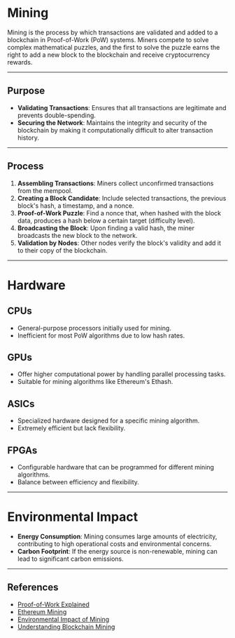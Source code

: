 # Mining

Mining is the process by which transactions are validated and added to a blockchain in Proof-of-Work (PoW) systems. Miners compete to solve complex mathematical puzzles, and the first to solve the puzzle earns the right to add a new block to the blockchain and receive cryptocurrency rewards.

---

## **Purpose**

- **Validating Transactions**: Ensures that all transactions are legitimate and prevents double-spending.  
- **Securing the Network**: Maintains the integrity and security of the blockchain by making it computationally difficult to alter transaction history.

---

## **Process**

1. **Assembling Transactions**: Miners collect unconfirmed transactions from the mempool.  
2. **Creating a Block Candidate**: Include selected transactions, the previous block's hash, a timestamp, and a nonce.  
3. **Proof-of-Work Puzzle**: Find a nonce that, when hashed with the block data, produces a hash below a certain target (difficulty level).  
4. **Broadcasting the Block**: Upon finding a valid hash, the miner broadcasts the new block to the network.  
5. **Validation by Nodes**: Other nodes verify the block's validity and add it to their copy of the blockchain.

---

# **Hardware**

## **CPUs**

- General-purpose processors initially used for mining.  
- Inefficient for most PoW algorithms due to low hash rates.

## **GPUs**

- Offer higher computational power by handling parallel processing tasks.  
- Suitable for mining algorithms like Ethereum's Ethash.

## **ASICs**

- Specialized hardware designed for a specific mining algorithm.  
- Extremely efficient but lack flexibility.

## **FPGAs**

- Configurable hardware that can be programmed for different mining algorithms.  
- Balance between efficiency and flexibility.

---

# **Environmental Impact**

- **Energy Consumption**: Mining consumes large amounts of electricity, contributing to high operational costs and environmental concerns.  
- **Carbon Footprint**: If the energy source is non-renewable, mining can lead to significant carbon emissions.

---

## References

- [Proof-of-Work Explained](https://ethereum.org/en/developers/docs/consensus-mechanisms/pow/)  
- [Ethereum Mining](https://eth.wiki/en/concepts/mining)  
- [Environmental Impact of Mining](https://digiconomist.net/bitcoin-energy-consumption)  
- [Understanding Blockchain Mining](https://medium.com/novai-blockchain-101/understanding-blockchain-mining-b98fbe180d40)
